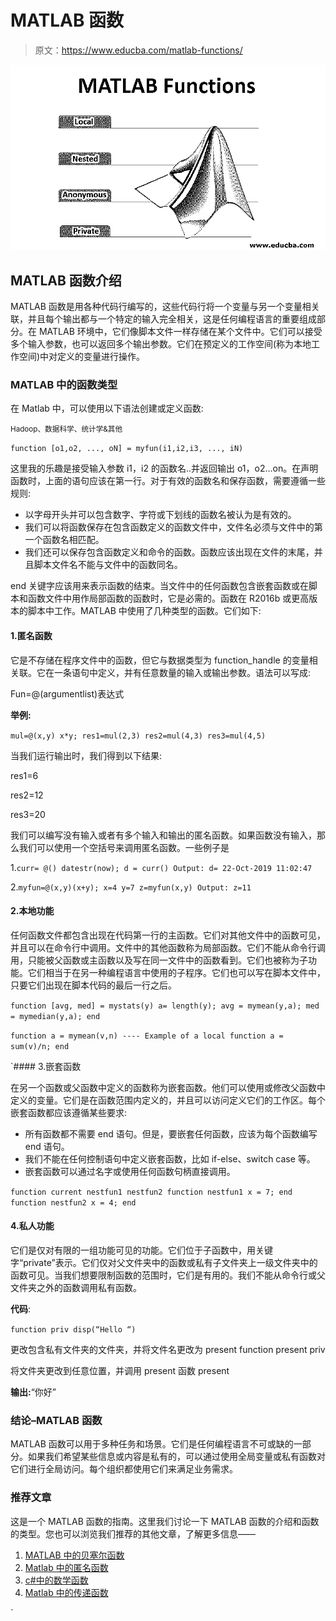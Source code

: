 # MATLAB 函数

> 原文：<https://www.educba.com/matlab-functions/>

![MATLAB Functions](img/031ad9e70344a7bbdfec1d14b4631583.png)



## MATLAB 函数介绍

MATLAB 函数是用各种代码行编写的，这些代码行将一个变量与另一个变量相关联，并且每个输出都与一个特定的输入完全相关，这是任何编程语言的重要组成部分。在 MATLAB 环境中，它们像脚本文件一样存储在某个文件中。它们可以接受多个输入参数，也可以返回多个输出参数。它们在预定义的工作空间(称为本地工作空间)中对定义的变量进行操作。

### MATLAB 中的函数类型

在 Matlab 中，可以使用以下语法创建或定义函数:

<small>Hadoop、数据科学、统计学&其他</small>

`function [o1,o2, ..., oN] = myfun(i1,i2,i3, ..., iN)`

这里我的乐趣是接受输入参数 i1，i2 的函数名..并返回输出 o1，o2…on。在声明函数时，上面的语句应该在第一行。对于有效的函数名和保存函数，需要遵循一些规则:

*   以字母开头并可以包含数字、字符或下划线的函数名被认为是有效的。
*   我们可以将函数保存在包含函数定义的函数文件中，文件名必须与文件中的第一个函数名相匹配。
*   我们还可以保存包含函数定义和命令的函数。函数应该出现在文件的末尾，并且脚本文件名不能与文件中的函数同名。

end 关键字应该用来表示函数的结束。当文件中的任何函数包含嵌套函数或在脚本和函数文件中用作局部函数的函数时，它是必需的。函数在 R2016b 或更高版本的脚本中工作。MATLAB 中使用了几种类型的函数。它们如下:

#### 1.匿名函数

它是不存储在程序文件中的函数，但它与数据类型为 function_handle 的变量相关联。它在一条语句中定义，并有任意数量的输入或输出参数。语法可以写成:

Fun=@(argumentlist)表达式

**举例:**

`mul=@(x,y) x*y;
res1=mul(2,3)
res2=mul(4,3)
res3=mul(4,5)`

当我们运行输出时，我们得到以下结果:

res1=6

res2=12

res3=20

我们可以编写没有输入或者有多个输入和输出的匿名函数。如果函数没有输入，那么我们可以使用一个空括号来调用匿名函数。一些例子是

1.`curr= @() datestr(now);
d = curr()
Output: d= 22-Oct-2019 11:02:47`

2.`myfun=@(x,y)(x+y);
x=4
y=7
z=myfun(x,y)
Output: z=11`

#### 2.本地功能

任何函数文件都包含出现在代码第一行的主函数。它们对其他文件中的函数可见，并且可以在命令行中调用。文件中的其他函数称为局部函数。它们不能从命令行调用，只能被父函数或主函数以及写在同一文件中的函数看到。它们也被称为子功能。它们相当于在另一种编程语言中使用的子程序。它们也可以写在脚本文件中，只要它们出现在脚本代码的最后一行之后。

`function [avg, med] = mystats(y)
a= length(y);
avg = mymean(y,a);
med = mymedian(y,a);
end`

`function a = mymean(v,n) ---- Example of a local function
a = sum(v)/n;
end`

 `#### 3.嵌套函数

在另一个函数或父函数中定义的函数称为嵌套函数。他们可以使用或修改父函数中定义的变量。它们是在函数范围内定义的，并且可以访问定义它们的工作区。每个嵌套函数都应该遵循某些要求:

*   所有函数都不需要 end 语句。但是，要嵌套任何函数，应该为每个函数编写 end 语句。
*   我们不能在任何控制语句中定义嵌套函数，比如 if-else、switch case 等。
*   嵌套函数可以通过名字或使用任何函数句柄直接调用。

`function current
nestfun1
nestfun2
function nestfun1
x = 7;
end
function nestfun2
x = 4;
end`

#### 4.私人功能

它们是仅对有限的一组功能可见的功能。它们位于子函数中，用关键字“private”表示。它们仅对父文件夹中的函数或私有子文件夹上一级文件夹中的函数可见。当我们想要限制函数的范围时，它们是有用的。我们不能从命令行或父文件夹之外的函数调用私有函数。

**代码**:

`function priv
disp(“Hello “)`

更改包含私有文件夹的文件夹，并将文件名更改为 present
function present
priv

将文件夹更改到任意位置，并调用 present 函数
present

**输出:**“你好”

### 结论–MATLAB 函数

MATLAB 函数可以用于多种任务和场景。它们是任何编程语言不可或缺的一部分。如果我们希望某些信息或内容是私有的，可以通过使用全局变量或私有函数对它们进行全局访问。每个组织都使用它们来满足业务需求。

### 推荐文章

这是一个 MATLAB 函数的指南。这里我们讨论一下 MATLAB 函数的介绍和函数的类型。您也可以浏览我们推荐的其他文章，了解更多信息——

1.  [MATLAB 中的贝塞尔函数](https://www.educba.com/bessel-functions-in-matlab/)
2.  [Matlab 中的匿名函数](https://www.educba.com/anonymous-functions-in-matlab/)
3.  [c#中的数学函数](https://www.educba.com/math-functions-in-c-sharp/)
4.  [Matlab 中的传递函数](https://www.educba.com/transfer-functions-in-matlab/)





`